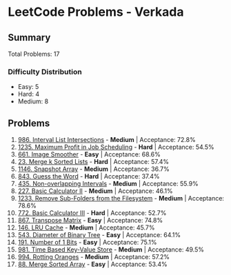 # LeetCode Problems - Verkada

## Summary
Total Problems: 17

### Difficulty Distribution

- Easy: 5
- Hard: 4
- Medium: 8

## Problems

1. [986. Interval List Intersections](https://leetcode.com/problems/interval-list-intersections/) - **Medium** | Acceptance: 72.8%
2. [1235. Maximum Profit in Job Scheduling](https://leetcode.com/problems/maximum-profit-in-job-scheduling/) - **Hard** | Acceptance: 54.5%
3. [661. Image Smoother](https://leetcode.com/problems/image-smoother/) - **Easy** | Acceptance: 68.6%
4. [23. Merge k Sorted Lists](https://leetcode.com/problems/merge-k-sorted-lists/) - **Hard** | Acceptance: 57.4%
5. [1146. Snapshot Array](https://leetcode.com/problems/snapshot-array/) - **Medium** | Acceptance: 36.7%
6. [843. Guess the Word](https://leetcode.com/problems/guess-the-word/) - **Hard** | Acceptance: 37.4%
7. [435. Non-overlapping Intervals](https://leetcode.com/problems/non-overlapping-intervals/) - **Medium** | Acceptance: 55.9%
8. [227. Basic Calculator II](https://leetcode.com/problems/basic-calculator-ii/) - **Medium** | Acceptance: 46.1%
9. [1233. Remove Sub-Folders from the Filesystem](https://leetcode.com/problems/remove-sub-folders-from-the-filesystem/) - **Medium** | Acceptance: 78.6%
10. [772. Basic Calculator III](https://leetcode.com/problems/basic-calculator-iii/) - **Hard** | Acceptance: 52.7%
11. [867. Transpose Matrix](https://leetcode.com/problems/transpose-matrix/) - **Easy** | Acceptance: 74.8%
12. [146. LRU Cache](https://leetcode.com/problems/lru-cache/) - **Medium** | Acceptance: 45.7%
13. [543. Diameter of Binary Tree](https://leetcode.com/problems/diameter-of-binary-tree/) - **Easy** | Acceptance: 64.1%
14. [191. Number of 1 Bits](https://leetcode.com/problems/number-of-1-bits/) - **Easy** | Acceptance: 75.1%
15. [981. Time Based Key-Value Store](https://leetcode.com/problems/time-based-key-value-store/) - **Medium** | Acceptance: 49.5%
16. [994. Rotting Oranges](https://leetcode.com/problems/rotting-oranges/) - **Medium** | Acceptance: 57.2%
17. [88. Merge Sorted Array](https://leetcode.com/problems/merge-sorted-array/) - **Easy** | Acceptance: 53.4%